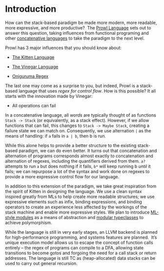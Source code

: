 # Introduction
How can the stack-based paradigm be made more modern, more readable, more expressive, and more productive?  The [Prowl Language](https://github.com/UberPyro/prowl) sets out to answer this question, taking influences from functional programing and other [concatenative languages](https://concatenative.org/wiki/view/Concatenative%20language) to take the paradigm to the next level.

Prowl has 3 major influences that you should know about:

- [The Kitten Language](http://kittenlang.org/)

- [The Vinegar Language](https://github.com/catseye/Vinegar)

- [Oniguruma Regex](https://github.com/kkos/oniguruma/blob/master/doc/RE)

The last one may come as a surprise to you, but indeed, Prowl is a stack-based language that uses *regex for control flow*. How is this possible? It all starts with the innovation made by Vinegar:

- All operations can fail

In a concatenative language, all *words* are typically thought of as functions `Stack -> Stack` (or equivalently, as a stack effect). However, if we allow functions that can fail, this changes to `Stack -> Maybe Stack`, creating a failure state we can match on. Consequently, we use alternation `|` as the means of handling: if `a` fails in `a | b`, then b is run.

While this alone helps to provide a better structure to the existing stack-based paradigm, we can do even better. It turns out that concatenation and alternation of programs corresponds almost exactly to concatenation and alternation of regexes, including the quantifiers derived from them. `a?` attempts to run `a` but does nothing if it fails, `b*` will keep running b *until* it fails; we can repurpose a lot of the syntax and work done on regexes to provide a more expressive control flow for our language.

In addition to this extension of the paradigm, we take great inspiration from the spirit of Kitten in designing the language. We use a clean syntax inspired greatly from MLs to help create more readable structures; we use expressive elements such as infix, binding expressions, and binding operators to create an experience less affected by the workings of the stack machine and enable more expressive styles. We plan to introduce [ML-style modules](https://people.mpi-sws.org/~rossberg/mixml/mixml-toplas.pdf) as a means of abstraction and [modular typeclasses](https://people.mpi-sws.org/~dreyer/papers/mtc/main-long.pdf) to achieve polymorphism.

While the language is still in very early stages, an LLVM backend is planned for high-performance programming, and systems features are planned.  It’s unique execution model allows us to escape the concept of function calls entirely – the regex of programs can compile to a DFA, allowing state transitions to become gotos and forgoing the need for a call stack or return addresses. The language is still TC as (heap-allocated) data stacks can be used to carry out general recursion. 
